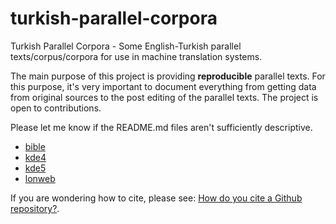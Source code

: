 # turkish-parallel-corpora

Turkish Parallel Corpora - Some English-Turkish parallel texts/corpus/corpora for use in machine translation systems.

The main purpose of this project is providing **reproducible** parallel texts. For this purpose, it's very important to document everything from getting data from original sources to the post editing of the parallel texts. The project is open to contributions.

Please let me know if the README.md files aren't sufficiently descriptive.

* [bible](./bible/README.md)
* [kde4](kde4/README.md)
* [kde5](kde5/README.md)
* [lonweb](./lonweb/README.md)

If you are wondering how to cite, please see: [How do you cite a Github repository?](https://academia.stackexchange.com/questions/14010/how-do-you-cite-a-github-repository/14015#14015).
